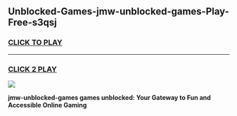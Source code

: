 
## Unblocked-Games-jmw-unblocked-games-Play-Free-s3qsj
<h3>
<a href="https://premium76.site?title=jmw-unblocked-games&ref=09A">CLICK TO PLAY</a></h3>
<hr>

<h3>
<a href="https://premium76.site?title=jmw-unblocked-games&ref=09A">CLICK 2 PLAY</a>
  
</h3>

<a href="https://premium76.site?title=jmw-unblocked-games&ref=09A"><img src="https://clearcache.store/games.png"></a>


**jmw-unblocked-games games unblocked: Your Gateway to Fun and Accessible Online Gaming**
